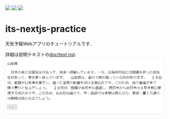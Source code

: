 <img src="https://img.shields.io/badge/-Next.js-000000.svg?logo=next.js&style=plastic">
<img src="https://img.shields.io/badge/-Node.js-339933.svg?logo=node.js&style=plastic">
<img src="https://img.shields.io/badge/-Go-76E1FE.svg?logo=go&style=plastic">

# its-nextjs-practice

天気予報Webアプリのチュートリアルです．

詳細は説明テキストの[doc/text.md](https://github.com/Tsuyopon-1067/its-nextjs-practice/blob/main/doc/text.md)．
![](doc/img/screenShot.png)
